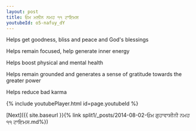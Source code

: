 ```yaml
---
layout: post
title: ਓਮ ਮਲੀਨ ਨਮਹ ੧੧ ਟਾਇਮਸ
youtubeId: o5-nafuy_dY
---
```

 
 
Helps get goodness, bliss and peace and God's blessings
 
Helps remain focused, help generate inner energy 
 
Helps boost physical and mental health 
 
Helps remain grounded and generates a sense of gratitude towards the greater power 
 
Helps reduce bad karma
 
 
 
 


{% include youtubePlayer.html id=page.youtubeId %}
 
[Next]({{ site.baseurl }}{% link  split1/_posts/2014-08-02-ਓਮ ਗੁਹਾਵਾਸੀਨੀ ਨਮਹ ੧੧ ਟਾਇਮਸ.md%})
 
